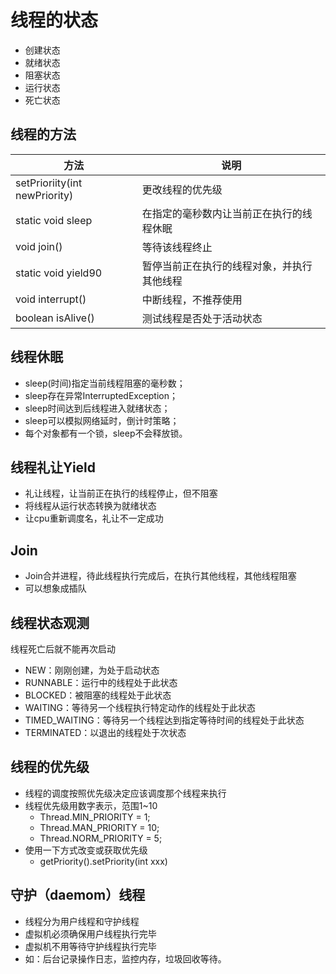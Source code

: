# 线程的状态

- 创建状态
- 就绪状态
- 阻塞状态
- 运行状态
- 死亡状态

## 线程的方法

| 方法                          | 说明                                       |
| ----------------------------- | ------------------------------------------ |
| setPrioriity(int newPriority) | 更改线程的优先级                           |
| static void sleep             | 在指定的毫秒数内让当前正在执行的线程休眠   |
| void join()                   | 等待该线程终止                             |
| static void yield90           | 暂停当前正在执行的线程对象，并执行其他线程 |
| void interrupt()              | 中断线程，不推荐使用                       |
| boolean isAlive()             | 测试线程是否处于活动状态                   |

## 线程休眠

- sleep(时间)指定当前线程阻塞的毫秒数；
- sleep存在异常InterruptedException；
- sleep时间达到后线程进入就绪状态；
- sleep可以模拟网络延时，倒计时策略；
- 每个对象都有一个锁，sleep不会释放锁。

## 线程礼让Yield

- 礼让线程，让当前正在执行的线程停止，但不阻塞
- 将线程从运行状态转换为就绪状态
- 让cpu重新调度名，礼让不一定成功

## Join

- Join合并进程，待此线程执行完成后，在执行其他线程，其他线程阻塞
- 可以想象成插队

## 线程状态观测

线程死亡后就不能再次启动

- NEW：刚刚创建，为处于启动状态
- RUNNABLE：运行中的线程处于此状态
- BLOCKED：被阻塞的线程处于此状态
- WAITING：等待另一个线程执行特定动作的线程处于此状态
- TIMED_WAITING：等待另一个线程达到指定等待时间的线程处于此状态
- TERMINATED：以退出的线程处于次状态

## 线程的优先级

- 线程的调度按照优先级决定应该调度那个线程来执行
- 线程优先级用数字表示，范围1~10
  - Thread.MIN_PRIORITY = 1;
  - Thread.MAN_PRIORITY = 10;
  - Thread.NORM_PRIORITY = 5;
- 使用一下方式改变或获取优先级
  - getPriority().setPriority(int xxx)

## 守护（daemom）线程

- 线程分为用户线程和守护线程
- 虚拟机必须确保用户线程执行完毕
- 虚拟机不用等待守护线程执行完毕
- 如：后台记录操作日志，监控内存，垃圾回收等待。